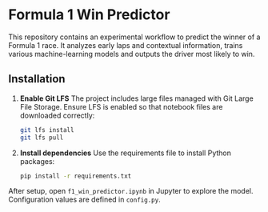 # Formula 1 Win Predictor

This repository contains an experimental workflow to predict the winner of a Formula 1 race. It analyzes early laps and contextual information, trains various machine-learning models and outputs the driver most likely to win.

## Installation

1. **Enable Git LFS**
   The project includes large files managed with Git Large File Storage. Ensure LFS is enabled so that notebook files are downloaded correctly:

   ```bash
   git lfs install
   git lfs pull
   ```

2. **Install dependencies**
   Use the requirements file to install Python packages:

   ```bash
   pip install -r requirements.txt
   ```

After setup, open `f1_win_predictor.ipynb` in Jupyter to explore the model. Configuration values are defined in `config.py`.
